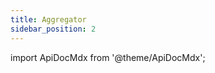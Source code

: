 ```yaml
---
title: Aggregator
sidebar_position: 2
---
```


import ApiDocMdx from '@theme/ApiDocMdx';

<ApiDocMdx id="aggregator-api" />
